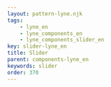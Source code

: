 ```yaml
---
layout: pattern-lyne.njk
tags: 
    - lyne_en
    - lyne_components_en
    - lyne_components_slider_en
key: slider-lyne_en
title: Slider
parent: components-lyne_en
keywords: slider
order: 370
---
```

